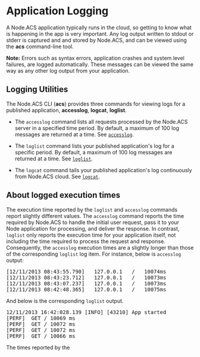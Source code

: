 
# Application Logging

A Node.ACS application typically runs in the cloud, so getting to know what is
happening in the app is very important. Any log output written to stdout or stderr is 
captured and and stored by Node.ACS, and can be viewed using the **acs** command-line
tool.

**Note:** Errors such as syntax errors, application crashes and system level failures, are logged
automatically. These messages can be viewed the same way as any other log output from your
application.

## Logging Utilities  

The Node.ACS CLI (**acs**) provides three commands for viewing logs for a
published application, **accesslog**, **logcat**, **loglist**.

* The `accesslog` command lists all requests processed by the Node.ACS server in a specified time
period. By default, a maximum of 100 log messages are returned at a time. See [`accesslog`](#!/guide/node_cli_accesslog).

* The `loglist` command lists your published application's log for a specific
period. By default, a maximum of 100 log messages are returned at a time. See [`loglist`](#!/guide/node_cli_loglist).

* The `logcat` command tails your published application's log continuously
from Node.ACS cloud. See [`logcat`](#!/guide/node_cli_logcat).

## About logged execution times ##

The execution time reported by the `loglist` and `accesslog` commands report slightly different
values. The `accesslog` command reports the time required by Node.ACS to handle the initial user
request, pass it to your Node application for processing, and deliver the response. In contrast,
`loglist` only reports the execution time for your application itself, not including the time
required to process the request and response. Consequently, the `accesslog` execution times are a
slightly longer than those of the corresponding `loglist` log item. For instance, below is `accesslog`
output:

<pre>
[12/11/2013 08:43:55.790]   127.0.0.1   /   10074ms
[12/11/2013 08:43:23.712]   127.0.0.1   /   10073ms
[12/11/2013 08:43:07.237]   127.0.0.1   /   10073ms
[12/11/2013 08:42:48.365]   127.0.0.1   /   10075ms
</pre>

And below is the corresponding `loglist` output.

<pre>
12/11/2013 16:42:028.139 [INFO] [43210] App started
[PERF]  GET / 10069 ms
[PERF]  GET / 10072 ms
[PERF]  GET / 10072 ms
[PERF]  GET / 10066 ms
</pre>

The times reported by the 
